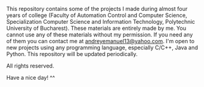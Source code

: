 This repository contains some of the projects I made during almost four years of college (Faculty of Automation Control and Computer Science, Specialization Computer Science and Information Technology, Polytechnic University of Bucharest).
These materials are entirely made by me.
You cannot use any of these materials without my permission. If you need any of them you can contact me at andreyemanuel13@yahoo.com.
I'm open to new projects using any programming language, especially C/C++, Java and Python.
This repository will be updated periodically.

All rights reserved.

Have a nice day! ^^
